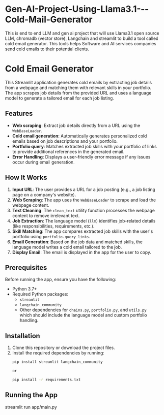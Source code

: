 # Gen-AI-Project-Using-Llama3.1---Cold-Mail-Generator
This is end to end LLM and gen ai project that will use Llama3.1 open source LLM, chromadb (vector store), Langchain and streamlit to build a tool called cold email generator. This tools helps Software and AI services companies send cold emails to their potential clients.

# Cold Email Generator

This Streamlit application generates cold emails by extracting job details from a webpage and matching them with relevant skills in your portfolio. The app scrapes job details from the provided URL and uses a language model to generate a tailored email for each job listing.

## Features

- **Web scraping**: Extract job details directly from a URL using the `WebBaseLoader`.
- **Cold email generation**: Automatically generates personalized cold emails based on job descriptions and your portfolio.
- **Portfolio query**: Matches extracted job skills with your portfolio of links to provide additional references in the generated email.
- **Error Handling**: Displays a user-friendly error message if any issues occur during email generation.

## How It Works

1. **Input URL**: The user provides a URL for a job posting (e.g., a job listing page on a company's website).
2. **Web Scraping**: The app uses the `WebBaseLoader` to scrape and load the webpage content.
3. **Text Cleaning**: The `clean_text` utility function processes the webpage content to remove irrelevant text.
4. **Job Extraction**: The language model (`llm`) identifies job-related details (like responsibilities, requirements, etc.).
5. **Skill Matching**: The app compares extracted job skills with the user's portfolio using `portfolio.query_links`.
6. **Email Generation**: Based on the job data and matched skills, the language model writes a cold email tailored to the job.
7. **Display Email**: The email is displayed in the app for the user to copy.

## Prerequisites

Before running the app, ensure you have the following:

- Python 3.7+
- Required Python packages:
  - `streamlit`
  - `langchain_community`
  - Other dependencies for `chains.py`, `portfolio.py`, and `utils.py` which should include the language model and custom portfolio handling.

## Installation

1. Clone this repository or download the project files.
2. Install the required dependencies by running:
   ```bash
   pip install streamlit langchain_community

   or

   pip install -r requirements.txt


## Running the App

streamlit run app/main.py

